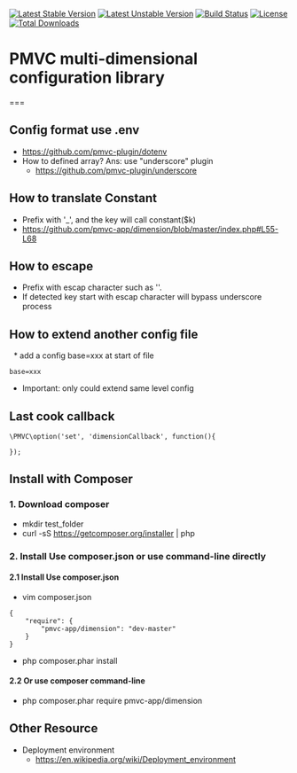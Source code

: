 [![Latest Stable Version](https://poser.pugx.org/pmvc-app/dimension/v/stable)](https://packagist.org/packages/pmvc-app/dimension) 
[![Latest Unstable Version](https://poser.pugx.org/pmvc-app/dimension/v/unstable)](https://packagist.org/packages/pmvc-app/dimension) 
[![Build Status](https://travis-ci.org/pmvc-app/dimension.svg?branch=master)](https://travis-ci.org/pmvc-app/dimension)
[![License](https://poser.pugx.org/pmvc-app/dimension/license)](https://packagist.org/packages/pmvc-app/dimension)
[![Total Downloads](https://poser.pugx.org/pmvc-app/dimension/downloads)](https://packagist.org/packages/pmvc-app/dimension) 

# PMVC multi-dimensional configuration library 
===

## Config format use .env
   * https://github.com/pmvc-plugin/dotenv
   * How to defined array? Ans: use "underscore" plugin
      * https://github.com/pmvc-plugin/underscore

## How to translate Constant
   * Prefix with '_', and the key will call constant($k)
   * https://github.com/pmvc-app/dimension/blob/master/index.php#L55-L68

## How to escape
   * Prefix with escap character such as '\'.
   * If detected key start with escap character will bypass underscore process

## How to extend another config file
   * add a config base=xxx at start of file
```
base=xxx
```
   * Important: only could extend same level config

## Last cook callback
```
\PMVC\option('set', 'dimensionCallback', function(){

});
```


## Install with Composer
### 1. Download composer
   * mkdir test_folder
   * curl -sS https://getcomposer.org/installer | php

### 2. Install Use composer.json or use command-line directly
#### 2.1 Install Use composer.json
   * vim composer.json
```
{
    "require": {
        "pmvc-app/dimension": "dev-master"
    }
}
```
   * php composer.phar install

#### 2.2 Or use composer command-line
   * php composer.phar require pmvc-app/dimension

## Other Resource
   * Deployment environment
      * https://en.wikipedia.org/wiki/Deployment_environment
